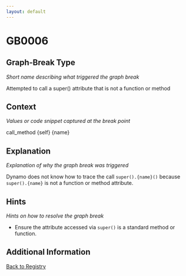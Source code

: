 ```yaml
---
layout: default
---
```

# GB0006

## Graph-Break Type
*Short name describing what triggered the graph break*

Attempted to call a super() attribute that is not a function or method

## Context
*Values or code snippet captured at the break point*

call_method {self} {name}

## Explanation
*Explanation of why the graph break was triggered*

Dynamo does not know how to trace the call `super().{name}()` because `super().{name}` is not a function or method attribute.

## Hints
*Hints on how to resolve the graph break*

- Ensure the attribute accessed via `super()` is a standard method or function.


## Additional Information

<!-- ADDITIONAL INFORMATION START - Add custom information below this line -->

<!-- ADDITIONAL INFORMATION END -->

[Back to Registry](../index.html)
